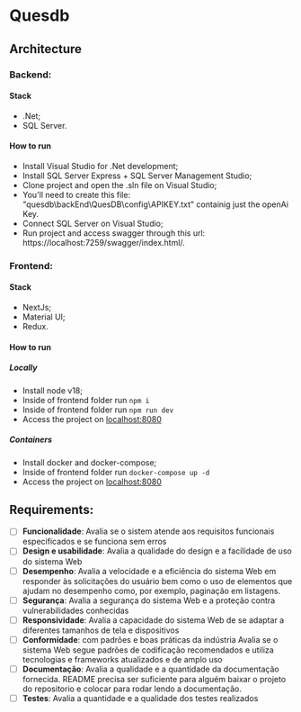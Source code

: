 # Quesdb

## Architecture

### Backend:

#### Stack

- .Net;
- SQL Server.

#### How to run

- Install Visual Studio for .Net development;
- Install SQL Server Express + SQL Server Management Studio;
- Clone project and open the .sln file on Visual Studio;
- You'll need to create this file: "quesdb\backEnd\QuesDB\config\APIKEY.txt" containig just the openAi Key.
- Connect SQL Server on Visual Studio;
- Run project and access swagger through this url: https://localhost:7259/swagger/index.html/.

### Frontend:

#### Stack

- NextJs;
- Material UI;
- Redux.

#### How to run

##### Locally

- Install node v18;
- Inside of frontend folder run ```npm i```
- Inside of frontend folder run ```npm run dev```
- Access the project on [localhost:8080](http://localhost:8080)

##### Containers

- Install docker and docker-compose;
- Inside of frontend folder run ```docker-compose up -d```
- Access the project on [localhost:8080](http://localhost:8080)

## Requirements:

- [ ] **Funcionalidade**: Avalia se o sistem atende aos requisitos funcionais especificados e se funciona sem erros
- [ ] **Design e usabilidade**: Avalia a qualidade do design e a facilidade de uso do sistema Web
- [ ] **Desempenho**:	Avalia a velocidade e a eficiência do sistema Web em responder às solicitações do usuário bem como o uso de elementos que ajudam no desempenho como, por exemplo, paginação em listagens.
- [ ] **Segurança**:	Avalia a segurança do sistema Web e a proteção contra vulnerabilidades conhecidas
- [ ] **Responsividade**:	Avalia a capacidade do sistema Web de se adaptar a diferentes tamanhos de tela e dispositivos
- [ ] **Conformidade**: com padrões e boas práticas da indústria	Avalia se o sistema Web segue padrões de codificação recomendados e utiliza tecnologias e frameworks atualizados e de amplo uso
- [ ] **Documentação**:	Avalia a qualidade e a quantidade da documentação fornecida. README precisa ser suficiente para alguém baixar o projeto do repositorio e colocar para rodar lendo a documentação.
- [ ] **Testes**:	Avalia a quantidade e a qualidade dos testes realizados
